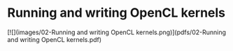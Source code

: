 # Running and writing OpenCL kernels



[![](images/02-Running and writing OpenCL kernels.png)](pdfs/02-Running and writing OpenCL kernels.pdf)

